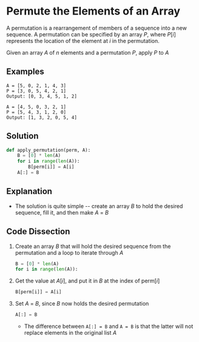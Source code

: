 # Permute the Elements of an Array
A permutation is a rearrangement of members of a sequence into a new sequence. A permutation can be specified by an array _P_, where _P_[_i_] represents the location of the element at _i_ in the permutation.  
  
Given an array _A_ of _n_ elements and a permutation _P_, apply _P_ to _A_  
  
## Examples
```
A = [5, 0, 2, 1, 4, 3]
P = [3, 0, 5, 4, 2, 1]
Output: [0, 3, 4, 5, 1, 2]

A = [4, 5, 0, 3, 2, 1]
P = [5, 4, 3, 1, 2, 0]
Output: [1, 3, 2, 0, 5, 4]
```
  
## Solution
```python
def apply_permutation(perm, A):
    B = [0] * len(A)
    for i in range(len(A)):
        B[perm[i]] = A[i]
    A[:] = B
```
  
## Explanation
* The solution is quite simple -- create an array _B_ to hold the desired sequence, fill it, and then make _A_ = _B_  
  
## Code Dissection
1. Create an array _B_ that will hold the desired sequence from the permutation and a loop to iterate through _A_  
    ```python
    B = [0] * len(A)
    for i in range(len(A)):
    ```
2. Get the value at _A_[_i_], and put it in _B_ at the index of perm[_i_]  
    ```python
    B[perm[i]] = A[i]
    ```
3. Set _A_ = _B_, since _B_ now holds the desired permutation  
    ```python
    A[:] = B
    ```
    * The difference between ```A[:] = B``` and ```A = B``` is that the latter will not replace elements in the original list _A_